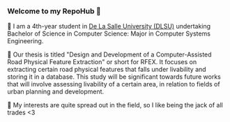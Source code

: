 ### Welcome to my RepoHub 👋

💬 I am a 4th-year student in [De La Salle University (DLSU)](https://www.dlsu.edu.ph/) 
undertaking Bachelor of Science in Computer Science: Major in Computer Systems Engineering.


💬 Our thesis is titled "Design and Development of a Computer-Assisted Road Physical Feature Extraction" or short for RFEX. 
It focuses on extracting certain road physical features that falls under livability and storing it in a database. 
This study will be significant towards future works that will involve assessing livability of a certain area, 
in relation to fields of urban planning and development.

💬 My interests are quite spread out in the field, so I like being the jack of all trades <3

<!--
**wappints/wappints** is a ✨ _special_ ✨ repository because its `README.md` (this file) appears on your GitHub profile.

<!-- omitted, but i may bring this back "-💬 You may check my [Linkedin profile](https://www.linkedin.com/in/yeohany/) for more information about me! 
 "  >
